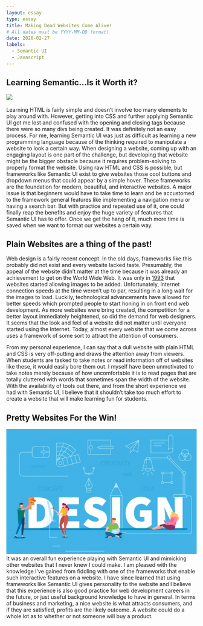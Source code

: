 ```yaml
---
layout: essay
type: essay
title: Making Dead Websites Come Alive! 
# All dates must be YYYY-MM-DD format!
date: 2020-02-27
labels:
  - Semantic UI
  - Javascript
---
```


## Learning Semantic...Is it Worth it?
<img class="ui medium right floated rounded image" src="https://res.cloudinary.com/practicaldev/image/fetch/s--AtopXsp1--/c_imagga_scale,f_auto,fl_progressive,h_500,q_auto,w_1000/https://thepracticaldev.s3.amazonaws.com/i/0d2br5nop9vuios7bkgv.png">

Learning HTML is fairly simple and doesn’t involve too many elements to play around with. However, getting into CSS and further applying Semantic UI got me lost and confused with the opening and closing tags because there were so many divs being created. It was definitely not an easy process. For me, learning Semantic UI was just as difficult as learning a new programming language because of the thinking required to manipulate a website to look a certain way. When designing a website, coming up with an engaging layout is one part of the challenge, but developing that website might be the bigger obstacle because it requires problem-solving to properly format the website. Using raw HTML and CSS is possible, but frameworks like Semantic UI exist to give websites those cool buttons and dropdown menus that could appear by a simple hover. These frameworks are the foundation for modern, beautiful, and interactive websites. A major issue is that beginners would have to take time to learn and be accustomed to the framework general features like implementing a navigation menu or having a search bar. But with practice and repeated use of it, one could finally reap the benefits and enjoy the huge variety of features that Semantic UI has to offer. Once we get the hang of it, much more time is saved when we want to format our websites a certain way.  

## Plain Websites are a thing of the past!

Web design is a fairly recent concept. In the old days, frameworks like this probably did not exist and every website lacked taste. Presumably, the appeal of the website didn’t matter at the time because it was already an achievement to get on the World Wide Web. It was only in [1993](https://historycooperative.org/web-design-through-the-years/) that websites started allowing images to be added. Unfortunately, Internet connection speeds at the time weren’t up to par, resulting in a long wait for the images to load. Luckily, technological advancements have allowed for better speeds which prompted people to start honing in on front end web development. As more websites were bring created, the competition for a better layout immediately heightened, so did the demand for web designers. It seems that the look and feel of a website did not matter until everyone started using the Internet. Today, almost every website that we come across uses a framework of some sort to attract the attention of consumers. 

From my personal experience, I can say that a dull website with plain HTML and CSS is very off-putting and draws the attention away from viewers. When students are tasked to take notes or read information off of websites like these, it would easily bore them out. I myself have been unmotivated to take notes merely because of how uncomfortable it is to read pages that are totally cluttered with words that sometimes span the width of the website. With the availability of tools out there, and from the short experience we had with Semantic UI, I believe that it shouldn’t take too much effort to create a website that will make learning fun for students. 

## Pretty Websites For the Win!

<img class="ui medium left floated rounded image" src="../images/designpic.png">
It was an overall fun experience playing with Semantic UI and mimicking other websites that I never knew I could make. I am pleased with the knowledge I’ve gained from fiddling with one of the frameworks that enable such interactive features on a website. I have since learned that using frameworks like Semantic UI gives personality to the website and I believe that this experience is also good practice for web development careers in the future, or just useful background knowledge to have in general. In terms of business and marketing, a nice website is what attracts consumers, and if they are satisfied, profits are the likely outcome. A website could do a whole lot as to whether or not someone will buy a product. 

